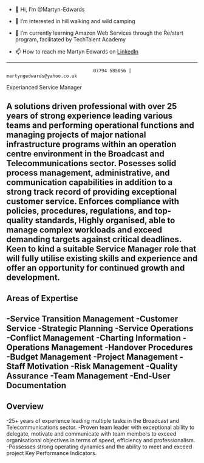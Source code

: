 - 👋 Hi, I’m @Martyn-Edwards
- 👀 I’m interested in hill walking and wild camping
- 🌱 I’m currently learning Amazon Web Services through the Re/start program, facilitated by TechTalent Academy

- 📫 How to reach me Martyn Edwards on [LinkedIn](https://www.linkedin.com/in/martyn-edwards-025b601b8/)


----------------------------------------------------------------------------------------------------------------
                                    07794 585056 | martyngedwards@yahoo.co.uk

Experianced Service Manager

A solutions driven professional with over 25 years of strong experience leading various teams and performing operational functions and managing projects of major national infrastructure programs within an operation centre environment in the Broadcast and Telecommunications sector. Posesses solid process management, administrative, and communication capabilities in addition to a strong track record of providing exceptional customer service. Enforces compliance with policies, procedures, regulations, and top-quality standards, Highly organised, able to manage complex workloads and exceed demanding targets against critical deadlines. Keen to kind a suitable Service Manager role that will fully utilise existing skills and experience and offer an opportunity for continued growth and development.
  ----------------------------------------------------------------------------------------------------------------
  Areas of Expertise
  ----------------------------------------------------------------------------------------------------------------
  -Service Transition Management         -Customer Service          -Strategic Planning
  -Service Operations                    -Conflict Management       -Charting Information
  -Operations Management                 -Handover Procedures       -Budget Management
  -Project Management                    -Staff Motivation          -Risk Management
  -Quality Assurance                     -Team Management           -End-User Documentation
  ----------------------------------------------------------------------------------------------------------------
 Overview
 ------------------------------------------------------------------------------------------------------------------
 -25+ years of experience leading multiple tasks in the Broadcast and Telecommunications sector.
 -Proven team leader with exceptional ability to delegate, motivate and communicate with team members to exceed organisational objectives in terms of speed, efficiency and professionalism.
 -Possesses strong operating dynamics and the ability to meet and exceed project Key Performance Indicators. 








<!---
Martyn-Edwards/Martyn-Edwards is a ✨ special ✨ repository because its `README.md` (this file) appears on your GitHub profile.
You can click the Preview link to take a look at your changes.
--->
